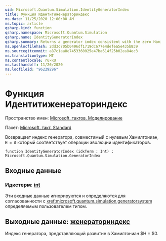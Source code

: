 ```yaml
---
uid: Microsoft.Quantum.Simulation.IdentityGeneratorIndex
title: Функция Идентитиженераториндекс
ms.date: 11/25/2020 12:00:00 AM
ms.topic: article
qsharp.kind: function
qsharp.namespace: Microsoft.Quantum.Simulation
qsharp.name: IdentityGeneratorIndex
qsharp.summary: Returns a generator index consistent with the zero Hamiltonian, `H = 0`, which corresponds to the identity evolution operation.
ms.openlocfilehash: 2dd3c705b0496df1719dc677e4defea5e435b839
ms.sourcegitcommit: a87c1aa8e7453360025e47ba614f25b02ea84ec3
ms.translationtype: MT
ms.contentlocale: ru-RU
ms.lasthandoff: 11/26/2020
ms.locfileid: "96229296"
---
```

# <a name="identitygeneratorindex-function"></a>Функция Идентитиженераториндекс

Пространство имен: [Microsoft. тактов. Моделирование](xref:Microsoft.Quantum.Simulation)

Пакет: [Microsoft. такт. Standard](https://nuget.org/packages/Microsoft.Quantum.Standard)


Возвращает индекс генератора, совместимый с нулевым Хамилтониан, `H = 0` который соответствует операции эволюции идентификаторов.

```qsharp
function IdentityGeneratorIndex (idxTerm : Int) : Microsoft.Quantum.Simulation.GeneratorIndex
```


## <a name="input"></a>Входные данные

### <a name="idxterm--int"></a>Идкстерм: [int](xref:microsoft.quantum.lang-ref.int)

Эти входные данные игнорируются и определяются для согласованности с <xref:microsoft.quantum.simulation.generatorsystem> определяемым пользователем типом.



## <a name="output--generatorindex"></a>Выходные данные: [женераториндекс](xref:Microsoft.Quantum.Simulation.GeneratorIndex)

Индекс генератора, представляющий развитие в Хамилтониан $H = $0.